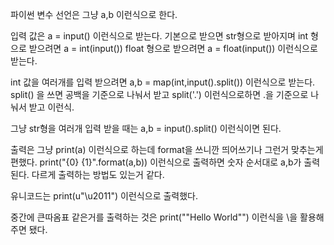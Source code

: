파이썬 변수 선언은 그냥 a,b 이런식으로 한다.

입력 값은  a = input() 이런식으로 받는다.
기본으로 받으면 str형으로 받아지며 int 형으로 받으려면 a = int(input())
float 형으로 받으려면 a = float(input()) 이런식으로 받는다.

int 값을 여러개를 입력 받으려면 a,b = map(int,input().split())
이런식으로 받는다. split() 을 쓰면 공백을 기준으로 나눠서 받고
split('.') 이런식으로하면 .을 기준으로 나눠서 받고 이런식.

그냥 str형을 여러개 입력 받을 때는 a,b = input().split() 이런식이면 된다.

출력은 그냥 print(a) 이런식으로 하는데
format을 쓰니깐 띄어쓰기나 그런거 맞추는게 편했다.
print("{0} {1}".format(a,b)) 이런식으로 출력하면 숫자 순서대로 a,b가 출력된다.
다르게 출력하는 방법도 있는거 같다.

유니코드는
print(u"\u2011") 이런식으로 출력했다.

중간에 큰따옴표 같은거를 출력하는 것은
print("\"Hello World\"") 이런식을 \을 활용해주면 됐다.

